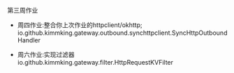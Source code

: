 第三周作业

- 周四作业:整合你上次作业的httpclient/okhttp;
io.github.kimmking.gateway.outbound.synchttpclient.SyncHttpOutboundHandler

- 周六作业:实现过滤器
io.github.kimmking.gateway.filter.HttpRequestKVFilter
